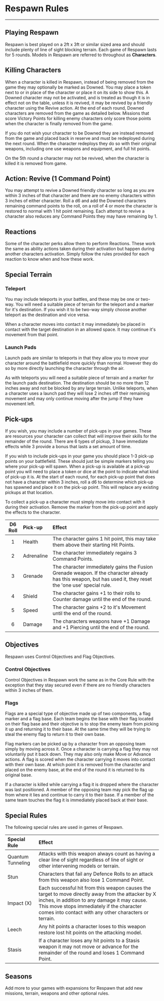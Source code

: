 # Respawn Rules

---

## Playing Respawn

Respawn is best played on a 2ft x 3ft or similar sized area and should include plenty of line of sight blocking terrain. Each game of Respawn lasts for 5 rounds. Models in Respawn are referred to throughout as **Characters**.

## Killing Characters 

When a character is killed in Respawn, instead of being removed from the game they may optionally be marked as Downed. You may place a token next to or in place of the character or place it on its side to show this. A Downed character may not be activated, and is treated as though it is in effect not on the table, unless it is revived, it may be revived by a friendly character using the Revive action. At the end of each round, Downed characters are removed from the game as detailed below. Missions that score Victory Points for killing enemy characters only score those points when the character is finally removed from the game.

If you do not wish your character to be Downed they are instead removed from the game and placed back in reserve and must be redeployed during the next round. When the character redeploys they do so with their original weapons, including one use weapons and equipment, and full hit points.

On the 5th round a character may not be revived, when the character is killed it is removed from game. 

## Action: Revive (1 Command Point)

You may attempt to revive a Downed friendly character so long as you are within 3 inches of that character and there are no enemy characters within 3 inches of either character. Roll a d6 and add the Downed characters remaining command points to the roll, on a roll of 4 or more the character is restored to normal with 1 hit point remaining. Each attempt to revive a character also reduces any Command Points they may have remaining by 1.

## Reactions

Some of the character perks allow them to perform Reactions. These work the same as ability actions taken during their activation but happen during another characters activation. Simply follow the rules provided for each reaction to know when and how these work.

## Special Terrain

### Teleport

You may include teleports in your battles, and these may be one or two-way. You will need a suitable piece of terrain for the teleport and a marker for it's destination. If you wish it to be two-way simply choose another teleport as the destination and vice versa.

When a character moves into contact it may immediately be placed in contact with the target destination in an allowed space. It may continue it's movement from that point.

### Launch Pads

Launch pads are similar to teleports in that they allow you to move your character around the battlefield more quickly than normal. However they do so by more directly launching the character through the air.

As with teleports you will need a suitable piece of terrain and a marker for the launch pads destination. The destination should be no more than 12 inches away and not be blocked by any large terrain. Unlike teleports, when a character uses a launch pad they will lose 2 inches off their remaining movement and may only continue moving after the jump if they have movement left.

## Pick-ups

If you wish, you may include a number of pick-ups in your games. These are resources your character can collect that will improve their skills for the remainder of the round. There are 6 types of pickup, 3 have immediate effects while 3 provide a bonus that lasts a set amount of time.

If you wish to include pick-ups in your game you should place 1-3 pick-up points on your battlefield. These should just be simple markers telling you where your pick-up will spawn. When a pick-up is available at a pick-up point you will need to place a token or dice at the point to indicate what kind of pick-up it is. At the start of each round, for each pick-up point that does not have a character within 3 inches, roll a d6 to determine which pick-up has spawned and place it on the pick-up point. This will replace any existing pickups at that location.

To collect a pick-up a character must simply move into contact with it during their activation. Remove the marker from the pick-up point and apply the effects to the character.

| D6 Roll | Pick-up | Effect |
| :----: | :--- | :----- |
| 1 | Health | The character gains 1 hit point, this may take them above their starting Hit Points. |
| 2 | Adrenaline | The character immediately regains 3 Command Points. |
| 3 | Grenade | The character immediately gains the Fusion Grenade weapon. If the character already has this weapon, but has used it, they reset the 'one use' special rule. |
| 4 | Shield | The character gains +1 to their rolls to Counter damage until the end of the round. |
| 5 | Speed | The character gains +2 to it's Movement until the end of the round. |
| 6 | Damage | The characters weapons have +1 Damage and +1 Piercing until the end of the round. |

## Objectives

Respawn uses Control Objectives and Flag Objectives.

### Control Objectives

Control Objectives in Respawn work the same as in the Core Rule with the exception that they stay secured even if there are no friendly characters within 3 inches of them.

### Flags

Flags are a special type of objective made up of two components, a flag marker and a flag base. Each team begins the base with their flag located on their flag base and their objective is to stop the enemy team from picking it up and returning it to their base. At the same time they will be trying to steal the enemy flag to return it to their own base.

Flag markers can be picked up by a character from an opposing team simply by moving across it. Once a character is carrying a flag they may not voluntarily put it back down. They may also only make Move or Advance actions. A flag is scored when the character carrying it moves into contact with their own base. At which point it is removed from the character and placed on the enemy base, at the end of the round it is returned to its original base.

If a character is killed while carrying a flag it is dropped where the character was last positioned. A member of the opposing team may pick the flag up from where it lies and continue to carry it to their base. If a member of the same team touches the flag it is immediately placed back at their base.

## Special Rules

The following special rules are used in games of Respawn.

| Special Rule | Effect |
| :----------- | :----- |
| Quantum Tunneling | Attacks with this weapon always count as having a clear line of sight regardless of line of sight or other intervening models or terrain. |
| Stun | Characters that fail any Defence Rolls to an attack from this weapon also lose 1 Command Point. |
| Impact (X) | Each successful hit from this weapon causes the target to move directly away from the attacker by X inches, in addition to any damage it may cause. This move stops immediately if the character comes into contact with any other characters or terrain. |
| Leech | Any hit points a character loses to this weapon restore lost hit points on the attacking model. |
| Stasis | If a character loses any hit points to a Stasis weapon it may not move or advance for the remainder of the round and loses 1 Command Point. |

## Seasons

Add more to your games with expansions for Respawn that add new missions, terrain, weapons and other optional rules.